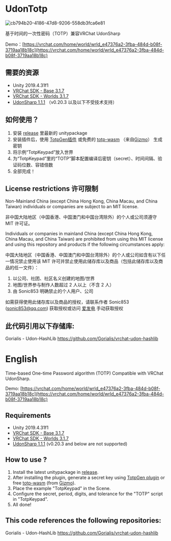 # UdonTotp

![cb794b20-4186-47d8-9206-558db3fca6e81](https://user-images.githubusercontent.com/8389962/194811277-8a9ad310-75d7-4cbc-9413-52509b08fa20.png)

基于时间的一次性密码（TOTP）兼容VRChat UdonSharp

Demo：[https://vrchat.com/home/world/wrld_e47376a2-3fba-484d-b08f-3719aa18b18c](https://vrchat.com/home/world/wrld_e47376a2-3fba-484d-b08f-3719aa18b18c)

## 需要的资源

* Unity 2019.4.31f1
* [VRChat SDK - Base 3.1.7](https://github.com/Tree-Roots/VRChatPackages)
* [VRChat SDK - Worlds 3.1.7](https://github.com/Tree-Roots/VRChatPackages)
* [UdonSharp 1.1.1](https://github.com/Tree-Roots/VRChatUdonSharpPackages) （v0.20.3 以及以下不受技术支持）

## 如何使用？

1. 安装 [release](https://github.com/Sonic853/UdonTotp/releases/latest) 里最新的 unitypackage
2. 安装插件后，使用 [TotpGen插件](https://853lab.booth.pm/items/4141499) 或免费的 [totp-wasm](https://totp-wasm.vercel.app/) （来自[Gizmo](https://github.com/GizmoOAO)） 生成密钥
3. 将示例“TotpKeypad”放入世界
4. 为“TotpKeypad”里的“TOTP”脚本配置编译后密钥（secret）、时间间隔、验证码位数、容错倍数
5. 全部完成！

## License restrictions 许可限制
Non-Mainland China (except China Hong Kong, China Macau, and China Taiwan) individuals or companies are subject to an MIT license.

非中国大陆地区（中国香港、中国澳门和中国台湾除外）的个人或公司须遵守 MIT 许可证。

Individuals or companies in mainland China (except China Hong Kong, China Macau, and China Taiwan) are prohibited from using this MIT license and using this repository and products if the following circumstances apply:

中国大陆地区（中国香港、中国澳门和中国台湾除外）的个人或公司如含有以下任一情况禁止使用该 MIT 许可并禁止使用此储存库以及商品（包括此储存库以及商品的任一文件）：
1. 以公司、社团、社区名义创建的地图/世界
2. 地图/世界参与制作人数超过 2 人以上（不含 2 人）
3. 由 Sonic853 明确禁止的个人用户、公司

如需获得使用此储存库以及商品的授权，请联系作者 Sonic853 (sonic853@qq.com) 获取授权或访问 [爱发电](https://afdian.net/a/Sonic853) 手动获取授权

## 此代码引用以下存储库:

Gorialis - Udon-HashLib https://github.com/Gorialis/vrchat-udon-hashlib

# English

Time-based One-time Password algorithm (TOTP) Compatible with VRChat UdonSharp.

Demo: [https://vrchat.com/home/world/wrld_e47376a2-3fba-484d-b08f-3719aa18b18c](https://vrchat.com/home/world/wrld_e47376a2-3fba-484d-b08f-3719aa18b18c)

## Requirements

* Unity 2019.4.31f1
* [VRChat SDK - Base 3.1.7](https://github.com/Tree-Roots/VRChatPackages)
* [VRChat SDK - Worlds 3.1.7](https://github.com/Tree-Roots/VRChatPackages)
* [UdonSharp 1.1.1](https://github.com/Tree-Roots/VRChatUdonSharpPackages) (v0.20.3 and below are not supported)

## How to use ?

1. Install the latest unitypackage in [release](https://github.com/Sonic853/UdonTotp/releases/latest).
2. After installing the plugin, generate a secret key using [TotpGen plugin](https://853lab.booth.pm/items/4141499) or free [totp-wasm](https://totp-wasm.vercel.app/) (from [Gizmo](https://github.com/GizmoOAO)).
3. Place the example "TotpKeypad" in the Scene.
4. Configure the secret, period, digits, and tolerance for the "TOTP" script in "TotpKeypad".
5. All done!

## This code references the following repositories:

Gorialis - Udon-HashLib https://github.com/Gorialis/vrchat-udon-hashlib
